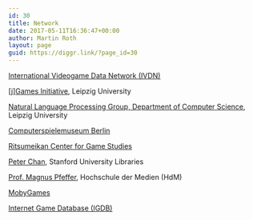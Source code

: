 ```yaml
---
id: 30
title: Network
date: 2017-05-11T16:36:47+00:00
author: Martin Roth
layout: page
guid: https://diggr.link/?page_id=30
---
```

[International Videogame Data Network (IVDN)](https://ivdn.org/)

[[j]Games Initiative](http://home.uni-leipzig.de/jgames/), Leipzig University

[Natural Language Processing Group, Department of Computer Science](http://asv.informatik.uni-leipzig.de), Leipzig University

[Computerspielemuseum Berlin](http://www.computerspielemuseum.de)

[Ritsumeikan Center for Game Studies](http://en.ritsumei.ac.jp/research/organizations/ritsumeikan-center-game-studies/)

[Peter Chan](https://library.stanford.edu/people/pchan3), Stanford University Libraries

[Prof. Magnus Pfeffer](https://www.hdm-stuttgart.de/forschung_transfer/forschungsthemen/metadatenmanagement/team/pfeffer), Hochschule der Medien (HdM)

[MobyGames](http://www.mobygames.com/)

[Internet Game Database (IGDB)](https://www.igdb.com)
